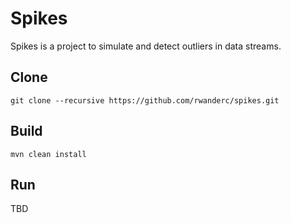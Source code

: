 # Spikes

Spikes is a project to simulate and detect outliers in data streams.

## Clone

```shell
git clone --recursive https://github.com/rwanderc/spikes.git
```

## Build

```shell
mvn clean install
```

## Run

TBD
